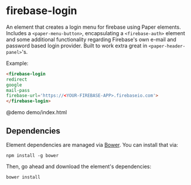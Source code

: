 # firebase-login

An element that creates a login menu for firebase using Paper elements.
Includes a `<paper-menu-button>`, encapsulating a `<firebase-auth>` element and
some additional functionality regarding Firebase's own e-mail and password based
login provider.
Built to work extra great in `<paper-header-panel>`'s.

Example:
```html
<firebase-login
redirect
google
mail-pass
firebase-url='https://<YOUR-FIREBASE-APP>.firebaseio.com'>
</firebase-login>
```
@demo demo/index.html

## Dependencies

Element dependencies are managed via [Bower](http://bower.io/). You can
install that via:

    npm install -g bower

Then, go ahead and download the element's dependencies:

    bower install
